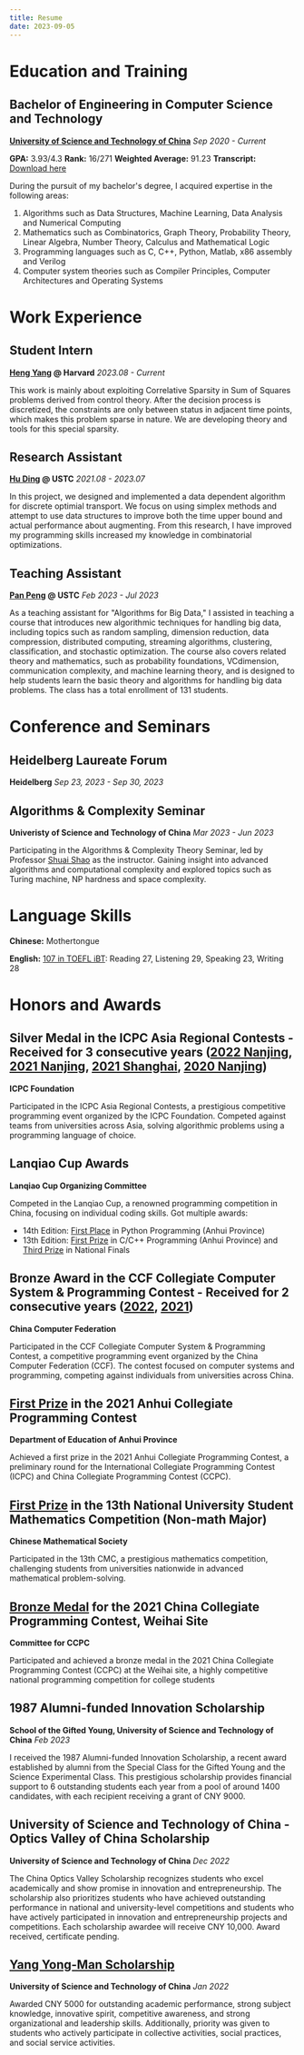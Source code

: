 ```yaml
---
title: Resume
date: 2023-09-05
---
```


# Education and Training

## Bachelor of Engineering in Computer Science and Technology

**[University of Science and Technology of China](https://ustc.edu.cn/)** *Sep 2020 - Current*

**GPA:** 3.93/4.3
**Rank:** 16/271
**Weighted Average:** 91.23
**Transcript:** [Download here](/resume/ScholasticRecord.pdf)

During the pursuit of my bachelor's degree, I acquired expertise in the following areas:

1. Algorithms such as Data Structures, Machine Learning, Data Analysis and Numerical Computing
2. Mathematics such as Combinatorics, Graph Theory, Probability Theory, Linear Algebra, Number Theory, Calculus and Mathematical Logic
3. Programming languages such as C, C++, Python, Matlab, x86 assembly and Verilog
4. Computer system theories such as Compiler Principles, Computer Architectures and Operating Systems

# Work Experience

## Student Intern

**[Heng Yang](https://hankyang.seas.harvard.edu/) @ Harvard** *2023.08 - Current*

This work is mainly about exploiting Correlative Sparsity in Sum of Squares problems derived from control theory. After the decision process is discretized, the constraints are only between status in adjacent time points, which makes this problem sparse in nature. We are developing theory and tools for this special sparsity.

## Research Assistant

**[Hu Ding](http://staff.ustc.edu.cn/~huding/) @ USTC** *2021.08 - 2023.07*

In this project, we designed and implemented a data dependent algorithm for discrete optimial transport. We focus on using simplex methods and attempt to use data structures to improve both the time upper bound and actual performance about augmenting. From this research, I have improved my programming skills increased my knowledge in combinatorial optimizations.

## Teaching Assistant

**[Pan Peng](http://staff.ustc.edu.cn/~ppeng/) @ USTC** *Feb 2023 - Jul 2023*

As a teaching assistant for "Algorithms for Big Data," I assisted in teaching a course that introduces new algorithmic techniques for handling big data, including topics such as random sampling, dimension reduction, data compression, distributed computing, streaming algorithms, clustering, classification, and stochastic optimization. The course also covers related theory and mathematics, such as probability foundations, VCdimension, communication complexity, and machine learning theory, and is designed to help students learn the basic theory and algorithms for handling big data problems. The class has a total enrollment of 131 students.

# Conference and Seminars

## Heidelberg Laureate Forum

**Heidelberg** *Sep 23, 2023 - Sep 30, 2023*

## Algorithms & Complexity Seminar

**Univeristy of Science and Technology of China** *Mar 2023 - Jun 2023*

Participating in the Algorithms & Complexity Theory Seminar, led by Professor [Shuai Shao](http://staff.ustc.edu.cn/~wwwucuc/) as the instructor. Gaining insight into advanced algorithms and computational complexity and explored topics such as Turing machine, NP hardness and space complexity.

# Language Skills

**Chinese:** Mothertongue

**English:** [107 in TOEFL iBT](/resume/TOEFL.pdf): Reading 27, Listening 29, Speaking 23, Writing 28

# Honors and Awards

## Silver Medal in the ICPC Asia Regional Contests - Received for 3 consecutive years ([2022 Nanjing](/resume/cert/icpc/2022nj.pdf), [2021 Nanjing](/resume/cert/icpc/2021nj.pdf), [2021 Shanghai](/resume/cert/icpc/2021sh.pdf), [2020 Nanjing](resume/cert/icpc/2020nj.pdf))

**ICPC Foundation**

Participated in the ICPC Asia Regional Contests, a prestigious competitive programming event organized by the ICPC Foundation. Competed against teams from universities across Asia, solving algorithmic problems using a programming language of choice.

## Lanqiao Cup Awards

**Lanqiao Cup Organizing Committee**

Competed in the Lanqiao Cup, a renowned programming competition in China, focusing on individual coding skills. Got multiple awards:

* 14th Edition: [First Place](/resume/cert/lanqiao/2023ah.jpg) in Python Programming (Anhui Province)
* 13th Edition: [First Prize](/resume/cert/lanqiao/2022ah.jpg) in C/C++ Programming (Anhui Province) and [Third Prize](/resume/cert/lanqiao/2022.jpg) in National Finals

## Bronze Award in the CCF Collegiate Computer System & Programming Contest - Received for 2 consecutive years ([2022](/resume/cert/ccsp/2022.jpg), [2021](/resume/cert/ccsp/2021.png))

**China Computer Federation**

Participated in the CCF Collegiate Computer System & Programming Contest, a competitive programming event organized by the China Computer Federation (CCF). The contest focused on computer systems and programming, competing against individuals from universities across China.

## [First Prize](/resume/cert/ahcpc.png) in the 2021 Anhui Collegiate Programming Contest

**Department of Education of Anhui Province**

Achieved a first prize in the 2021 Anhui Collegiate Programming Contest, a preliminary round for the International Collegiate Programming Contest (ICPC) and China Collegiate Programming Contest (CCPC).

## [First Prize](/resume/cert/cmc.png) in the 13th National University Student Mathematics Competition (Non-math Major)

**Chinese Mathematical Society**

Participated in the 13th CMC, a prestigious mathematics competition, challenging students from universities nationwide in advanced mathematical problem-solving.

## [Bronze Medal](/resume/cert/ccpc.jpg) for the 2021 China Collegiate Programming Contest, Weihai Site

**Committee for CCPC**

Participated and achieved a bronze medal in the 2021 China Collegiate Programming Contest (CCPC) at the Weihai site, a highly competitive national programming competition for college students

## 1987 Alumni-funded Innovation Scholarship

**School of the Gifted Young, University of Science and Technology of China** *Feb 2023*

I received the 1987 Alumni-funded Innovation Scholarship, a recent award established by alumni from the Special Class for the Gifted Young and the Science Experimental Class. This prestigious scholarship provides financial support to 6 outstanding students each year from a pool of around 1400 candidates, with each recipient receiving a grant of CNY 9000.

## University of Science and Technology of China - Optics Valley of China Scholarship

**University of Science and Technology of China** *Dec 2022*

The China Optics Valley Scholarship recognizes students who excel academically and show promise in innovation and entrepreneurship. The scholarship also prioritizes students who have achieved outstanding performance in national and university-level competitions and students who have actively participated in innovation and entrepreneurship projects and competitions. Each scholarship awardee will receive CNY 10,000. Award received, certificate pending.

## [Yang Yong-Man Scholarship](/resume/cert/yangyongman.png)

**University of Science and Technology of China** *Jan 2022*

Awarded CNY 5000 for outstanding academic performance, strong subject knowledge, innovative spirit, competitive awareness, and strong organizational and leadership skills. Additionally, priority was given to students who actively participate in collective activities, social practices, and social service activities.

